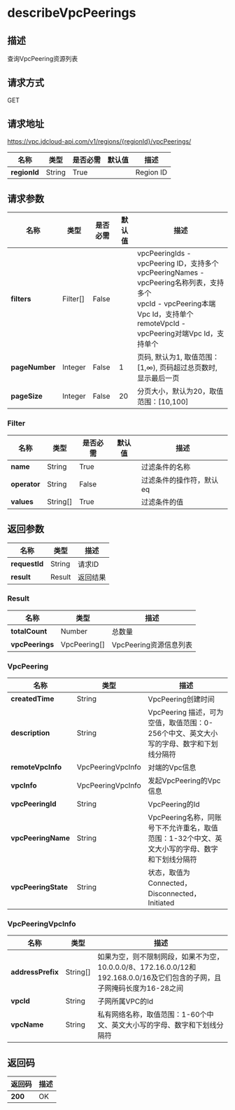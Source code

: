# describeVpcPeerings


## 描述
查询VpcPeering资源列表

## 请求方式
GET

## 请求地址
https://vpc.jdcloud-api.com/v1/regions/{regionId}/vpcPeerings/

|名称|类型|是否必需|默认值|描述|
|---|---|---|---|---|
|**regionId**|String|True||Region ID|

## 请求参数
|名称|类型|是否必需|默认值|描述|
|---|---|---|---|---|
|**filters**|Filter[]|False||vpcPeeringIds - vpcPeering ID，支持多个<br>vpcPeeringNames - vpcPeering名称列表，支持多个<br>vpcId	- vpcPeering本端Vpc Id，支持单个<br>remoteVpcId - vpcPeering对端Vpc Id，支持单个<br>|
|**pageNumber**|Integer|False|1|页码, 默认为1, 取值范围：[1,∞), 页码超过总页数时, 显示最后一页|
|**pageSize**|Integer|False|20|分页大小，默认为20，取值范围：[10,100]|

### <a name="Filter">Filter</a>
|名称|类型|是否必需|默认值|描述|
|---|---|---|---|---|
|**name**|String|True||过滤条件的名称|
|**operator**|String|False||过滤条件的操作符，默认eq|
|**values**|String[]|True||过滤条件的值|

## 返回参数
|名称|类型|描述|
|---|---|---|
|**requestId**|String|请求ID|
|**result**|Result|返回结果|


### <a name="Result">Result</a>
|名称|类型|描述|
|---|---|---|
|**totalCount**|Number|总数量|
|**vpcPeerings**|VpcPeering[]|VpcPeering资源信息列表|
### <a name="VpcPeering">VpcPeering</a>
|名称|类型|描述|
|---|---|---|
|**createdTime**|String|VpcPeering创建时间|
|**description**|String|VpcPeering 描述，可为空值，取值范围：0-256个中文、英文大小写的字母、数字和下划线分隔符|
|**remoteVpcInfo**|VpcPeeringVpcInfo|对端的Vpc信息|
|**vpcInfo**|VpcPeeringVpcInfo|发起VpcPeering的Vpc信息|
|**vpcPeeringId**|String|VpcPeering的Id|
|**vpcPeeringName**|String|VpcPeering名称，同账号下不允许重名，取值范围：1-32个中文、英文大小写的字母、数字和下划线分隔符|
|**vpcPeeringState**|String|状态，取值为Connected，Disconnected，Initiated|
### <a name="VpcPeeringVpcInfo">VpcPeeringVpcInfo</a>
|名称|类型|描述|
|---|---|---|
|**addressPrefix**|String[]|如果为空，则不限制网段，如果不为空，10.0.0.0/8、172.16.0.0/12和192.168.0.0/16及它们包含的子网，且子网掩码长度为16-28之间|
|**vpcId**|String|子网所属VPC的Id|
|**vpcName**|String|私有网络名称，取值范围：1-60个中文、英文大小写的字母、数字和下划线分隔符|

## 返回码
|返回码|描述|
|---|---|
|**200**|OK|
